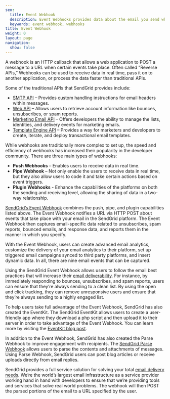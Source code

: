 ```yaml
---
seo:
  title: Event Webhook
  description: Event Webhooks provides data about the email you send when the user takes an action.
  keywords: event webhook, webhooks
title: Event Webhook
weight: 0
layout: page
navigation:
  show: false
---
```


A webhook is an HTTP callback that allows a web application to POST a message to a URL when certain events take place. Often called “Reverse APIs,” Webhooks can be used to receive data in real time, pass it on to another application, or process the data faster than traditional APIs.

Some of the traditional APIs that SendGrid provides include:

* [SMTP API]({{root_url}}/API_Reference/SMTP_API/index.html) – Provides custom handling instructions for email headers within messages.
* [Web API]({{root_url}}/API_Reference/Web_API/index.html) – Allows users to retrieve account information like bounces, unsubscribes, or spam reports.
* [Marketing Email API]({{site.site_url}}/email-marketing) – Offers developers the ability to manage the lists, identities, and delivery events for marketing emails.
* [Template Engine API]({{site.site_url}}/transactional-email) – Provides a way for marketers and developers to create, iterate, and deploy transactional email templates.

While webhooks are traditionally more complex to set up, the speed and efficiency of webhooks has increased their popularity in the developer community. There are three main types of webhooks:

* <strong>Push Webhooks</strong> – Enables users to receive data in real time.
* <strong>Pipe Webhook</strong> – Not only enable the users to receive data in real time, but they also allow users to code it and take certain actions based on event triggers.
* <strong>Plugin Webhooks</strong> - Enhance the capabilities of the platforms on both the sending and receiving level, allowing the sharing of data in a two-way relationship.

[SendGrid’s Event Webhook](/API_Reference/Webhooks/event.html) combines the push, pipe, and plugin capabilities listed above. The Event Webhook notifies a URL via HTTP POST about events that take place with your email in the SendGrid platform. The Event Webhook then captures email-specific data related to unsubscribes, spam reports, bounced emails, and response data, and reports them in the manner in which you specify.

With the Event Webhook, users can create advanced email analytics, customize the delivery of your email analytics to their platform, set up triggered email campaigns synced to third party platforms, and insert dynamic data. In all, there are nine email events that can be captured.

Using the SendGrid Event Webhook allows users to follow the email best practices that will increase their [email deliverability](/Glossary/email_deliverability.html). For instance, by immediately responding to bounces, unsubscribes, and spam reports, users can ensure that they’re always sending to a clean list. By using the open and click tracking, they can remove unresponsive users and ensure that they’re always sending to a highly engaged list.

To help users take full advantage of the Event Webhook, SendGrid has also created the EventKit. The SendGrid EventKit allows users to create a user-friendly app where they download a php script and then upload it to their server in order to take advantage of the Event Webhook. You can learn more by visiting the [EventKit blog post]({{site.blog_url}}/open-source-eventkit-for-event-webhook/).

In addition to the Event Webhook, SendGrid has also created the Parse Webhook to improve engagement with recipients. The [SendGrid Parse Webhook]({{root_url}}/API_Reference/Webhooks/parse.html) allows users to parse the contents and attachments of messages. Using Parse Webhook, SendGrid users can post blog articles or receive uploads directly from email replies.

SendGrid provides a full service solution for solving your total [email delivery needs]({{site.site_url}}). We’re the world’s largest email infrastructure as a service provider working hand in hand with developers to ensure that we’re providing tools and services that solve real world problems. The webhook will then POST the parsed portions of the email to a URL specified by the user.
